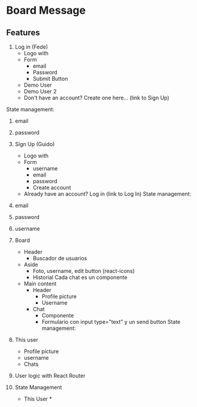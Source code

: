 # Board Message

## Features
1. Log in (Fede)
    *   Logo with <BoardMessage />
    *   Form
        *   email
        *   Password
        *   Submit Button
    *   Demo User 
    *   Demo User 2
    *   Don't have an account? Create one here... (link to Sign Up)

State management: 
1. email
2. password

2. Sign Up (Guido)
    *   Logo with <BoardMessage />
    *   Form
        *   username
        *   email
        *   password
        *   Create account
    *   Already have an account? Log in (link to Log In)
State management: 
1. email
2. password
3. username

3. Board
    *   Header
        *   Buscador de usuarios
    *   Aside
        *   Foto, username, edit button (react-icons)
        *   Historial
        Cada chat es un componente
    *   Main content
        *   Header
            *   Profile picture
            *   Username
        *   Chat
            *   Componente
            *   Formulario con input type="text" y un send button
State management: 
1. This user
    *   Profile picture
    *   username
    *   Chats
    




4. User logic with React Router
5. State Management
    *   This User
        *   

